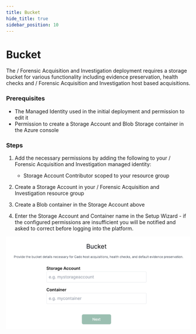 ```yaml
---
title: Bucket
hide_title: true
sidebar_position: 10
---
```


# Bucket

The / Forensic Acquisition and Investigation deployment requires a storage bucket for various functionality including evidence preservation, health checks and / Forensic Acquisition and Investigation host based acquisitions.

### Prerequisites

   - The Managed Identity used in the initial deployment and permission to edit it
   - Permission to create a Storage Account and Blob Storage container in the Azure console

### Steps

1. Add the necessary permissions by adding the following to your / Forensic Acquisition and Investigation managed identity:
   - Storage Account Contributor scoped to your resource group

2. Create a Storage Account in your / Forensic Acquisition and Investigation resource group
3. Create a Blob container in the Storage Account above
4. Enter the Storage Account and Container name in the Setup Wizard - if the configured permissions are insufficient you will be notified and asked to correct before logging into the platform.

![Azure Bucket](/img/azure-bucket.png)
